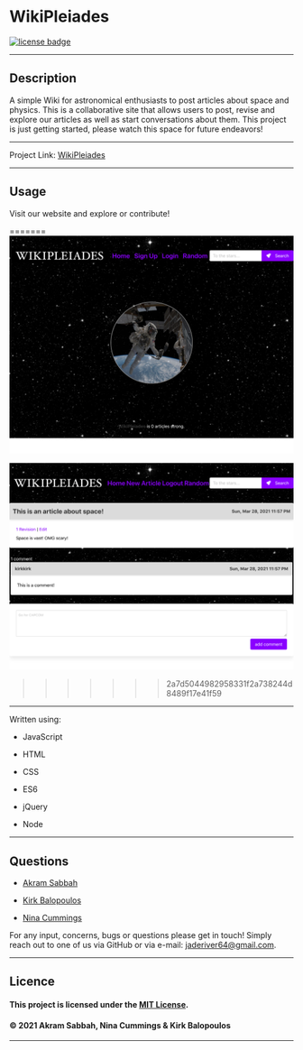 # WikiPleiades

<a href='https://opensource.org/licenses/MIT'><img src='https://img.shields.io/badge/license-MIT-blueviolet' alt='license badge'></a>

---------------------------------------

## Description
A simple Wiki for astronomical enthusiasts to post articles about space and physics.  This is a collaborative site that allows users to post, revise and explore our articles as well as start conversations about them.  This project is just getting started, please watch this space for future endeavors!

---------------------------------------

Project Link: 
[WikiPleiades](https://enigmatic-savannah-82928.herokuapp.com/)

---------------------------------------


## Usage


Visit our website and explore or contribute!



=======
![Project Image](public/images/homepage.png)

![Article View with Comments](public/images/article_comments.png)
>>>>>>> 2a7d5044982958331f2a738244d8489f17e41f59

---------------------------------------

Written using:

                    
* JavaScript
   
* HTML
   
* CSS
   
* ES6
   
* jQuery
   
* Node
   


---------------------------------------

## Questions

                     
* [Akram Sabbah](https://github.com/akramsabbah9)
                     
* [Kirk Balopoulos](https://github.com/kirkbalop)

* [Nina Cummings](https://github.com/jaderiver62)

For any input, concerns, bugs or questions please get in touch!  Simply reach out to one of us via GitHub or via e-mail: jaderiver64@gmail.com.

---------------------------------------

## Licence


#### This project is licensed under the [MIT License](https://opensource.org/licenses/MIT).
#### &copy; 2021 Akram Sabbah, Nina Cummings & Kirk Balopoulos

---------------------------------------
    
